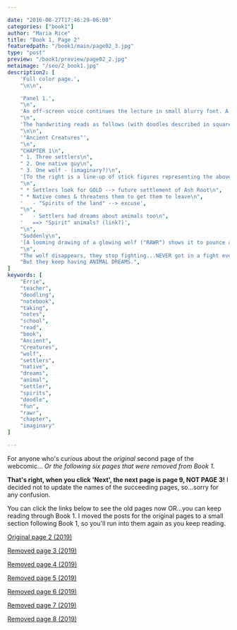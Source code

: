 ```yaml
---

date: "2016-08-27T17:46:29-06:00"
categories: ["book1"]
author: "Maria Rice"
title: "Book 1, Page 2"
featuredpath: "/book1/main/page02_3.jpg"
type: "post"
preview: "/book1/preview/page02_2.jpg"
metaimage: "/seo/2_book1.jpg"
description2: [
    'Full color page.',
    "\n\n",

    'Panel 1.',
    "\n",
    'An off-screen voice continues the lecture in small blurry font. A close-up view of a wire-bound notebook lying on a wooden surface takes up the entire panel, which also takes up the entire page. Handwriting and doodles in blue ink nearly cover the whole sheet of notebook paper. A hand finishes underlining the words "ANIMAL DREAMS" at the bottom of the page with a pen that writes in the same blue ink.',
    "\n",
    'The handwriting reads as follows (with doodles described in square brackets):',
    "\n\n",
    '"Ancient Creatures"',
    "\n",
    "CHAPTER 1\n",
    " 1. Three settlers\n",
    " 2. One native guy\n",
    " 3. One wolf - (imaginary?)\n",
    '[To the right is a line-up of stick figures representing the above characters. The settlers wear cowboy hats, the native wears a feather and holds a knife, and the word "RAWR" is scrawled under the wolf.]',
    "\n",
    " * Settlers look for GOLD --> future settlement of Ash Root\n",
    " * Native comes & threatens them to get them to leave\n",
    '   - "Spirits of the land" --> excuse',
    "\n",
    "   - Settlers had dreams about animals too\n",
    '   ==> "Spirit" animals? (link?)',
    "\n",
    "Suddenly\n",
    '[A looming drawing of a glowing wolf ("RAWR") shows it to pounce and roar at one settler, who raises his arms and screams ("AH!"), causing his hat to fly off. The other two settlers ("Is that a wolf?") and the native ("Oh drat...") all stand to the right.]',
    "\n",
    "The wolf disappears, they stop fighting...NEVER got in a fight ever again...\n",
    "But they keep having ANIMAL DREAMS.",
]
keywords: [
    "Errie", 
    "teacher",
    "doodling", 
    "notebook", 
    "taking",
    "notes", 
    "school", 
    "read", 
    "book", 
    "Ancient",
    "Creatures",
    "wolf",
    "settlers",
    "native",
    "dreams",
    "animal",
    "settler",
    "spirits",
    "doodle",
    "fun",
    "rawr",
    "chapter",
    "imaginary"
]

---
```


For anyone who's curious about the _original_ second page of the webcomic...
_Or the following six pages that were removed from Book 1._ 

**That's right, when you click 'Next', the next page is page 9, NOT PAGE 3!** 
I decided not to update the names of the succeeding pages, so...sorry for any confusion. 

You can click the links below to see the old pages now OR...you can keep reading through Book 1. 
I moved the posts for the original pages to a small section following Book 1, so you'll run into them again as you keep reading.

[Original page 2 (2019)][1]

[Removed page 3 (2019)][2]

[Removed page 4 (2019)][3]

[Removed page 5 (2019)][4]

[Removed page 6 (2019)][5]

[Removed page 7 (2019)][6]

[Removed page 8 (2019)][7]

[1]: /misc/original-prologue-2/
[2]: /misc/original-prologue-3/
[3]: /misc/original-prologue-4/
[4]: /misc/original-prologue-5/
[5]: /misc/original-prologue-6/
[6]: /misc/original-prologue-7/
[7]: /misc/original-prologue-8/